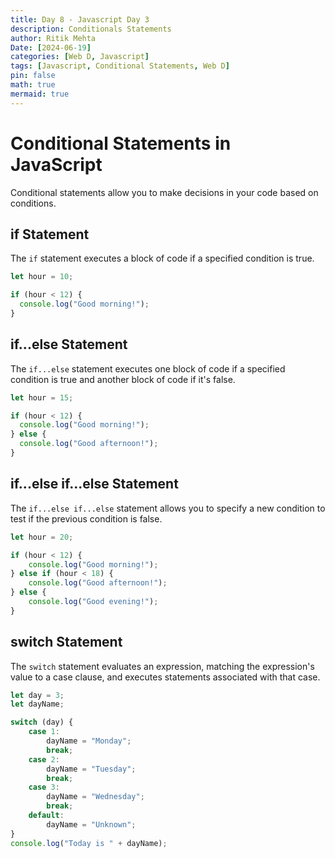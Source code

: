 ```yaml
---
title: Day 8 - Javascript Day 3
description: Conditionals Statements
author: Ritik Mehta
Date: [2024-06-19]
categories: [Web D, Javascript]
tags: [Javascript, Conditional Statements, Web D]
pin: false
math: true
mermaid: true
---
```


# Conditional Statements in JavaScript

Conditional statements allow you to make decisions in your code based on conditions.

## if Statement

The `if` statement executes a block of code if a specified condition is true.

```javascript
let hour = 10;

if (hour < 12) {
  console.log("Good morning!");
}
```

## if...else Statement

The `if...else` statement executes one block of code if a specified condition is true and another block of code if it's false.

```javascript
let hour = 15;

if (hour < 12) {
  console.log("Good morning!");
} else {
  console.log("Good afternoon!");
}
```

## if...else if...else Statement

The `if...else if...else` statement allows you to specify a new condition to test if the previous condition is false.

````javascript
let hour = 20;

if (hour < 12) {
    console.log("Good morning!");
} else if (hour < 18) {
    console.log("Good afternoon!");
} else {
    console.log("Good evening!");
}
````

## switch Statement

The `switch` statement evaluates an expression, matching the expression's value to a case clause, and executes statements associated with that case.

````javascript
let day = 3;
let dayName;

switch (day) {
    case 1:
        dayName = "Monday";
        break;
    case 2:
        dayName = "Tuesday";
        break;
    case 3:
        dayName = "Wednesday";
        break;
    default:
        dayName = "Unknown";
}
console.log("Today is " + dayName);
````
